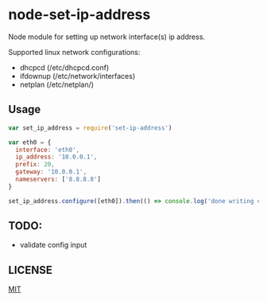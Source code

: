 # node-set-ip-address
Node module for setting up network interface(s) ip address.

Supported linux network configurations:
 - dhcpcd (/etc/dhcpcd.conf)
 - ifdownup (/etc/network/interfaces)
 - netplan (/etc/netplan/)

Usage
---

```js
var set_ip_address = require('set-ip-address')

var eth0 = {
  interface: 'eth0',
  ip_address: '10.0.0.1',
  prefix: 20,
  gateway: '10.0.0.1',
  nameservers: ['8.8.8.8']
}

set_ip_address.configure([eth0]).then(() => console.log('done writing config files')

```

TODO:
---
 - validate config input

LICENSE
---

[MIT](LICENSE)
